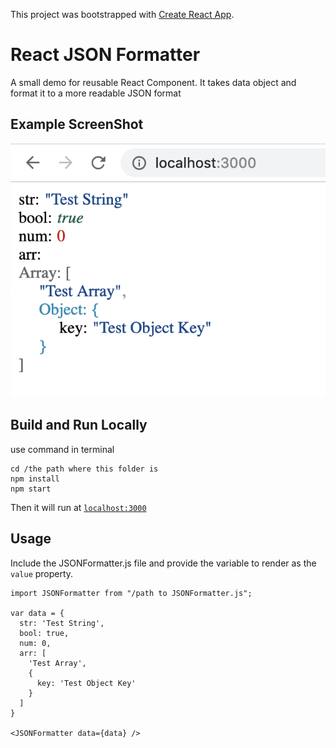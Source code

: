This project was bootstrapped with [Create React App](https://github.com/facebook/create-react-app).

# React JSON Formatter
A small demo for reusable React Component. It takes data object and format it to a more readable JSON format

## Example ScreenShot
![image](https://github.com/MiaXIA/ReactJSONFormatter/raw/master/Example.png)

## Build and Run Locally
use command in terminal

```
cd /the path where this folder is
npm install
npm start
```
Then it will run at [`localhost:3000`](http://localhost:3000)

## Usage
Include the JSONFormatter.js file and provide the variable to render as the `value` property.

```
import JSONFormatter from "/path to JSONFormatter.js";

var data = {
  str: 'Test String',
  bool: true,
  num: 0,
  arr: [
    'Test Array',
    {
      key: 'Test Object Key'
    }
  ]
}

<JSONFormatter data={data} />
```

